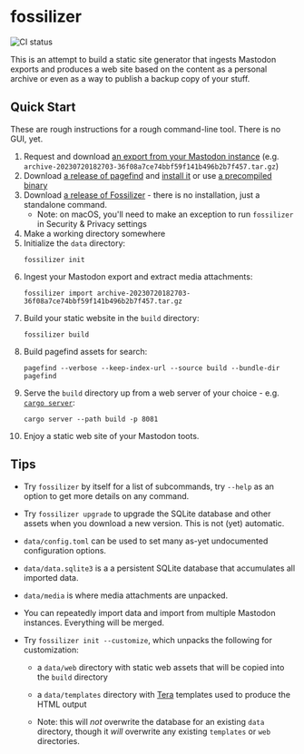 # fossilizer

![CI status](https://github.com/lmorchard/fossilizer/actions/workflows/ci.yml/badge.svg)

This is an attempt to build a static site generator that ingests Mastodon exports and produces a web site based on the content as a personal archive or even as a way to publish a backup copy of your stuff.

## Quick Start

These are rough instructions for a rough command-line tool. There is no GUI, yet.

1. Request and download [an export from your Mastodon instance](https://docs.joinmastodon.org/user/moving/#export) (e.g. `archive-20230720182703-36f08a7ce74bbf59f141b496b2b7f457.tar.gz`)
1. Download [a release of pagefind](https://github.com/CloudCannon/pagefind/releases) and [install it](https://pagefind.app/docs/installation/) or use [a precompiled binary](https://pagefind.app/docs/installation/#downloading-a-precompiled-binary)
1. Download [a release of Fossilizer](https://github.com/lmorchard/fossilizer/releases) - there is no installation, just a standalone command.
    - Note: on macOS, you'll need to make an exception to run `fossilizer` in Security & Privacy settings
1. Make a working directory somewhere
1. Initialize the `data` directory:
    ```
    fossilizer init
    ```
1. Ingest your Mastodon export and extract media attachments:
    ```
    fossilizer import archive-20230720182703-36f08a7ce74bbf59f141b496b2b7f457.tar.gz
    ```
1. Build your static website in the `build` directory:
    ```
    fossilizer build
    ```
1. Build pagefind assets for search:
    ```
    pagefind --verbose --keep-index-url --source build --bundle-dir pagefind
    ```
1. Serve the `build` directory up from a web server of your choice - e.g. [`cargo server`](https://github.com/raphamorim/cargo-server):
    ```
    cargo server --path build -p 8081
    ```
1. Enjoy a static web site of your Mastodon toots.

## Tips

- Try `fossilizer` by itself for a list of subcommands, try `--help` as an option to get more details on any command.

- Try `fossilizer upgrade` to upgrade the SQLite database and other assets when you download a new version. This is not (yet) automatic.

- `data/config.toml` can be used to set many as-yet undocumented configuration options.

- `data/data.sqlite3` is a a persistent SQLite database that accumulates all imported data.

- `data/media` is where media attachments are unpacked.

- You can repeatedly import data and import from multiple Mastodon instances. Everything will be merged.

- Try `fossilizer init --customize`, which unpacks the following for customization:

  - a `data/web` directory with static web assets that will be copied into the `build` directory

  - a `data/templates` directory with [Tera](https://tera.netlify.app/docs/) templates used to produce the HTML output

  - Note: this will *not* overwrite the database for an existing `data` directory, though it *will* overwrite any existing `templates` or `web` directories.
